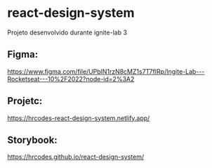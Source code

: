 # react-design-system
Projeto desenvolvido durante ignite-lab 3

## Figma:
https://www.figma.com/file/UPblN1rzN8cMZ1s7T7fIRp/Ingite-Lab---Rocketseat---10%2F2022?node-id=2%3A2

## Projetc:
https://hrcodes-react-design-system.netlify.app/

## Storybook:
https://hrcodes.github.io/react-design-system/
